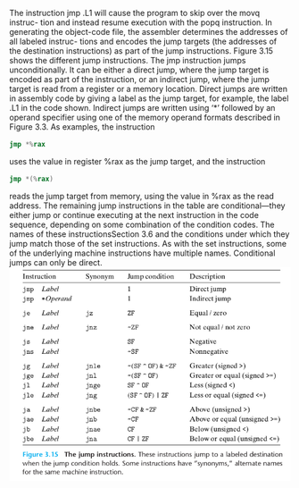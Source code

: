 The instruction jmp .L1 will cause the program to skip over the movq instruc- tion and instead resume execution with the
popq instruction. In generating the object-code file, the assembler determines the addresses of all labeled instruc-
tions and encodes the jump targets (the addresses of the destination instructions)
as part of the jump instructions. Figure 3.15 shows the different jump instructions. The jmp instruction jumps
unconditionally. It can be either a direct jump, where the jump target is encoded as part of the instruction, or an
indirect jump, where the jump target is read from a register or a memory location. Direct jumps are written in assembly
code by giving a label as the jump target, for example, the label .L1 in the code shown. Indirect jumps are written
using ‘*’ followed by an operand specifier using one of the memory operand formats described in Figure 3.3. As examples,
the instruction

```asm
jmp *%rax
```

uses the value in register %rax as the jump target, and the instruction

```asm
jmp *(%rax)
```

reads the jump target from memory, using the value in %rax as the read address. The remaining jump instructions in the
table are conditional—they either jump or continue executing at the next instruction in the code sequence, depending on
some combination of the condition codes. The names of these instructionsSection 3.6 and the conditions under which they
jump match those of the set instructions. As with the set instructions, some of the underlying machine instructions
have multiple names. Conditional jumps can only be direct.
![](./img.png)